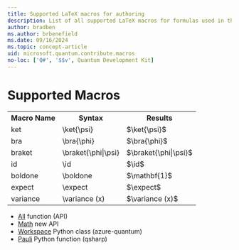 ```yaml
---
title: Supported LaTeX macros for authoring
description: List of all supported LaTeX macros for formulas used in the Microsoft Quantum Development Kit documentation. 
author: bradben
ms.author: brbenefield
ms.date: 09/16/2024
ms.topic: concept-article
uid: microsoft.quantum.contribute.macros
no-loc: ['Q#', '$$v', Quantum Development Kit]
---
```


# Supported Macros

<table>
<tr><th>Macro Name</th><th>Syntax</th><th>Results</th></tr>
<tr><td>ket</td><td>\ket{\psi}</td><td>$\ket{\psi}$</td></tr>
<tr><td>bra</td><td>\bra{\phi}</td><td>$\bra{\phi}$</td></tr>
<tr><td>braket</td><td>\braket{\phi|\psi}</td><td>$\braket{\phi|\psi}$</td></tr>
<tr><td>id</td><td>\id</td><td>$\id$</td></tr>
<tr><td>boldone</td><td>\boldone</td><td>$\mathbf{1}$</td></tr>
<tr><td>expect</td><td>\expect</td><td>$\expect$</td></tr>
<tr><td>variance</td><td>\variance (x)</td><td>$\variance (x)$</td></tr>
</table>

- [All](xref:Qdk.Microsoft.Quantum.Arrays.All) function (API)
- [Math](xref:Qdk.Microsoft.Quantum.Unstable.Arithmetic.ApplyIfEqualL) new API
- [Workspace](xref:azure.quantum.Workspace) Python class (azure-quantum)
- [Pauli](xref:qsharp.Pauli) Python function (qsharp)
